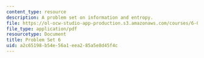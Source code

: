 ```yaml
---
content_type: resource
description: A problem set on information and entropy.
file: https://ol-ocw-studio-app-production.s3.amazonaws.com/courses/6-050j-information-and-entropy-spring-2008/a2c65198b54e56a1eea285a5e8d45f4c_MIT6_050JS08_ps_06.pdf
file_type: application/pdf
resourcetype: Document
title: Problem Set 6
uid: a2c65198-b54e-56a1-eea2-85a5e8d45f4c
---
```

